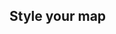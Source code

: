 ## Style your map

<pre>
<style>
		.country:hover{fill:white; opacity:0.5; stroke:#fff; stroke-width:.3px;}
		.country{fill:#3a80b6; opacity:0.4; stroke:#fff; stroke-width:.3px;}
		.grat{fill:none; stroke:#fff; stroke-width:.1px;}
		#sphere{fill:#051944; stoke:#fff; stroke-width:.2px;}	
		.label{fill:#FFD700; font-size:10px; opacity:0; font-family: frutiger;}
		.label:hover{fill:#FFD700; font-size:12px; opacity:1; font-family:frutiger;} 
		text.tooltip {fill:white; font-family: frutiger; font-size: 12px;}	
		a{color:#afafaf;}
		a:hover {color: #262626;}
		a{text-decoration:none;}
	</style>
  </pre>
